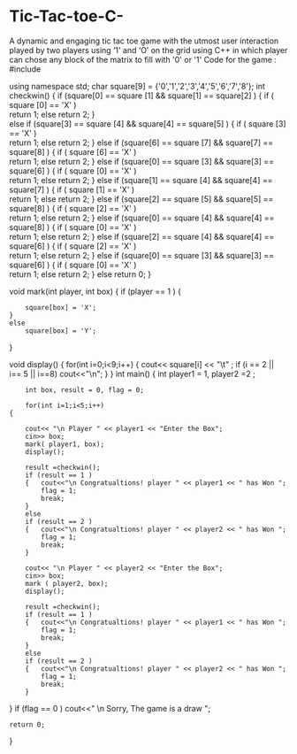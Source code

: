 # Tic-Tac-toe-C-
A dynamic and engaging tic tac toe game with the utmost user interaction played by two players using ‘1' and ‘O’ on the grid using C++ in which player can chose any block of the matrix to fill with '0' or '1'
Code for the game : 
#include <iostream>

using namespace std;
char square[9] = {'0','1','2','3','4','5','6','7','8'};
int checkwin()
{
		if (square[0] == square [1]  && square[1] == square[2] )
		{	if ( square [0] == 'X' )			
			return 1;
			else
			return 2; 
		}		
		else
		if (square[3] == square [4]  && square[4] == square[5] )
			{	if ( square [3] == 'X' )			
			return 1;
			else
			return 2; 
		}
		else
		if (square[6] == square [7]  && square[7] == square[8] )
			{	if ( square [6] == 'X' )			
			return 1;
			else
			return 2; 
		}
		else
		if (square[0] == square [3]  && square[3] == square[6] )
			{	if ( square [0] == 'X' )			
			return 1;
			else
			return 2; 
		}
		else
		if (square[1] == square [4]  && square[4] == square[7] )
			{	if ( square [1] == 'X' )			
			return 1;
			else
			return 2; 
		}
	else
		if (square[2] == square [5]  && square[5] == square[8] )
			{	if ( square [2] == 'X' )			
			return 1;
			else
			return 2; 
		}
else
		if (square[0] == square [4]  && square[4] == square[8] )
			{	if ( square [0] == 'X' )			
			return 1;
			else
			return 2; 
		}
	else
		if (square[2] == square [4]  && square[4] == square[6] )
			{	if ( square [2] == 'X' )			
			return 1;
			else
			return 2; 
		}
	else
		if (square[0] == square [3]  && square[3] == square[6] )
			{	if ( square [0] == 'X' )			
			return 1;
			else
			return 2; 
		}
	else 
		return 0;
}

void mark(int player, int box)
{
	if (player == 1 )
	{

		square[box] = 'X';
	}
	else
		square[box] = 'Y';
}

void display()
{
		for(int i=0;i<9;i++)
		{
			cout<< square[i] << "\t" ;
				if (i == 2 || i== 5 || i==8)
					cout<<"\n"; 
}
}
int main()
{
		int player1 = 1, player2 =2 ;
		
		int box, result = 0, flag = 0;
		
		for(int i=1;i<5;i++)
	{

		cout<< "\n Player " << player1 << "Enter the Box";
		cin>> box;
		mark( player1, box);
		display();

		result =checkwin();	
		if (result == 1 )
		{	cout<<"\n Congratualtions! player " << player1 << " has Won ";
			flag = 1;			
			break;
		}
		else
		if (result == 2 )
		{	cout<<"\n Congratualtions! player " << player2 << " has Won ";
			flag = 1;			
			break;
		}

		cout<< "\n Player " << player2 << "Enter the Box";
		cin>> box;
		mark ( player2, box);
		display();
		
		result =checkwin();	
		if (result == 1 )
		{	cout<<"\n Congratualtions! player " << player1 << " has Won ";
			flag = 1;
			break;
		}
		else
		if (result == 2 )
		{	cout<<"\n Congratualtions! player " << player2 << " has Won ";
			flag = 1;
			break;
		}
}
		if (flag == 0 )
		cout<<" \n Sorry, The game is a draw ";
	
	return 0;
}
